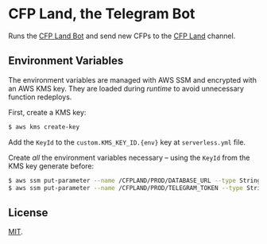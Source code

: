 # CFP Land, the Telegram Bot
Runs the [CFP Land Bot](https://t.me/cfplandbot) and send new CFPs to the [CFP Land](https://t.me/cfpland) channel.

## Environment Variables
The environment variables are managed with AWS SSM and encrypted with an AWS KMS key. They are loaded during _runtime_ to avoid unnecessary function redeploys.

First, create a KMS key:
```bash
$ aws kms create-key
```

Add the `KeyId` to the `custom.KMS_KEY_ID.{env}` key at `serverless.yml` file.

Create _all_ the environment variables necessary – using the `KeyId` from the KMS key generate before:
```bash
$ aws ssm put-parameter --name /CFPLAND/PROD/DATABASE_URL --type String --value <url> --key-id <key-id>
$ aws ssm put-parameter --name /CFPLAND/PROD/TELEGRAM_TOKEN --type String --value <url> --key-id <key-id>
```

## License
[MIT](./LICENSE).